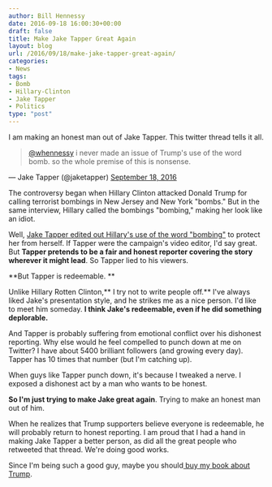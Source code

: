 ```yaml
---
author: Bill Hennessy
date: 2016-09-18 16:00:30+00:00
draft: false
title: Make Jake Tapper Great Again
layout: blog
url: /2016/09/18/make-jake-tapper-great-again/
categories:
- News
tags:
- Bomb
- Hillary-Clinton
- Jake Tapper
- Politics
type: "post"
---
```


I am making an honest man out of Jake Tapper. This twitter thread tells it all.



> 

> 
> [@whennessy](https://twitter.com/whennessy) i never made an issue of Trump's use of the word bomb. so the whole premise of this is nonsense.
> 
> 
— Jake Tapper (@jaketapper) [September 18, 2016](https://twitter.com/jaketapper/status/777525636265041920)





The controversy began when Hillary Clinton attacked Donald Trump for calling terrorist bombings in New Jersey and New York "bombs." But in the same interview, Hillary called the bombings "bombing," making her look like an idiot.

Well, [Jake Tapper edited out Hillary's use of the word "bombing"](https://www.breitbart.com/big-journalism/2016/09/18/cnn-jake-tapper-edits-clintons-bombings-remark/) to protect her from herself. If Tapper were the campaign's video editor, I'd say great. But **Tapper pretends to be a fair and honest reporter covering the story wherever it might lead**. So Tapper lied to his viewers.

**But Tapper is redeemable. **

Unlike Hillary Rotten Clinton,** I try not to write people off.** I've always liked Jake's presentation style, and he strikes me as a nice person. I'd like to meet him someday. **I think Jake's redeemable, even if he did something deplorable.**

And Tapper is probably suffering from emotional conflict over his dishonest reporting. Why else would he feel compelled to punch down at me on Twitter? I have about 5400 brilliant followers (and growing every day). Tapper has 10 times that number (but I'm catching up).

When guys like Tapper punch down, it's because I tweaked a nerve. I exposed a dishonest act by a man who wants to be honest.

**So I'm just trying to make Jake great again**. Trying to make an honest man out of him.

When he realizes that Trump supporters believe everyone is redeemable, he will probably return to honest reporting. I am proud that I had a hand in making Jake Tapper a better person, as did all the great people who retweeted that thread. We're doing good works.

Since I'm being such a good guy, maybe you should[ buy my book about Trump](https://amzn.to/2d8mPh1).
